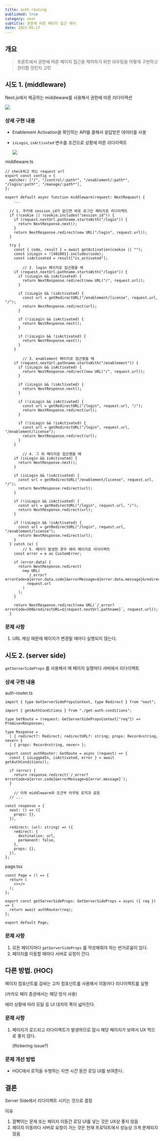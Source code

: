 ```yaml
---
title: auth routing
published: true
category: next
subtitle: 권한에 따른 페이지 접근 제어
date: 2023-05-17
---
```

## 개요

> 프론트에서 권한에 따른 페이지 접근을 제어하기 위한 라우팅을 어떻게 구현하고 관리할 것인지 고민

## 시도 1. (middleware)

Next.js에서 제공하는 middleware를 사용해서 권한에 따른 리다이렉션

<img src="/images/posts/auth-routing/routing1.png" />

### 상세 구현 내용

- Enablement Activation을 확인하는 API를 콜해서 응답받은 데이터를 사용
    
- `isLogin`, `isActivated` 변수를 조건으로 상황에 따른 리다이렉트
	
	<img src="/images/posts/auth-routing/routing2.png" />
    

middleware.ts

```tsx
// check하고 하는 request url 
export const config = {
  matcher: ["/", "/control/:path*", "/enablement/:path*", "/login/:path*", "/manage/:path*"],
};

export default async function middleware(request: NextRequest) {
	...
  
  // 1. 쿠키에 session_id가 없으면 바로 로그인 페이지로 리다이렉트
  if (!cookie || !cookie.includes("session_id")) {
    if (request.nextUrl.pathname.startsWith("/login")) {
      return NextResponse.next();
    }
    return NextResponse.redirect(new URL("/login", request.url));
  }

  try {
    const { code, result } = await getActivation(cookie || "");
    const isLogin = ![401001].includes(code);
    const isActivated = result["is_activated"];

		// 2. login 페이지로 접근했을 때
    if (request.nextUrl.pathname.startsWith("/login")) {
      if (isLogin && isActivated) {
        return NextResponse.redirect(new URL("/", request.url));
      }

      if (isLogin && !isActivated) {
        const url = getRedirectURL("/enablement/license", request.url, "/");
        return NextResponse.redirect(url);
      }

      if (!isLogin && isActivated) {
        return NextResponse.next();
      }

      if (!isLogin && !isActivated) {
        return NextResponse.next();
      }
    }
	
		// 3. enablement 페이지로 접근했을 때
    if (request.nextUrl.pathname.startsWith("/enablement")) {
      if (isLogin && isActivated) {
        return NextResponse.redirect(new URL("/", request.url));
      }

      if (isLogin && !isActivated) {
        return NextResponse.next();
      }

      if (!isLogin && isActivated) {
        const url = getRedirectURL("/login", request.url, "/");
        return NextResponse.redirect(url);
      }

      if (!isLogin && !isActivated) {
        const url = getRedirectURL("/login", request.url, "/enablement/license");
        return NextResponse.redirect(url);
      }
    }
		
		// 4. 그 외 페이지로 접근했을 때
    if (isLogin && isActivated) {
      return NextResponse.next();
    }

    if (isLogin && !isActivated) {
      const url = getRedirectURL("/enablement/license", request.url, "/");
      return NextResponse.redirect(url);
    }

    if (!isLogin && isActivated) {
      const url = getRedirectURL("/login", request.url, "/");
      return NextResponse.redirect(url);
    }

    if (!isLogin && !isActivated) {
      const url = getRedirectURL("/login", request.url, "/enablement/license");
      return NextResponse.redirect(url);
    }
  } catch (e) {
		// 5. 에러가 발생한 경우 에러 페이지로 리다이렉트
    const error = e as CustomError;

    if (error.data) {
      return NextResponse.redirect(
        new URL(
          `/_error?errorCode=${error.data.code}&errorMessage=${error.data.message}&redirectURL=${request.nextUrl.pathname}`,
          request.url
        )
      );
    }

    return NextResponse.redirect(new URL(`/_error?errorCode=500&redirectURL=${request.nextUrl.pathname}`, request.url));
  }
```

### 문제 사항

1. URL 캐싱 때문에 페이지가 변경될 때마다 실행되지 않는다.

## 시도 2. (server side)

`getServerSideProps` 를 사용해서 매 페이지 실행마다 서버에서 리다이렉트

### 상세 구현 내용

auth-router.ts

```tsx
import { type GetServerSidePropsContext, type Redirect } from "next";

import { getAuthConditions } from "./get-auth-conditions";

type GetRoute = (request: GetServerSidePropsContext["req"]) => Promise<Response>;

type Response =
  | { redirect?: Redirect; redirectURL?: string; props: Record<string, never> }
  | { props: Record<string, never> };

export const authRouter: GetRoute = async (request) => {
  const { isLoggedIn, isActivated, error } = await getAuthConditions();

  if (error) {
    return response.redirect(`/_error?errorCode=${error.code}&errorMessage=${error.message}`);
  }
	
	// 이하 middleware와 조건부 라우팅 로직과 같음
  // ...

const response = {
  next: () => ({
    props: {},
  }),

  redirect: (url: string) => ({
    redirect: {
      destination: url,
      permanent: false,
    },
    props: {},
  }),
};
```

page.tsx

```tsx
const Page = () => {
  return (
    <></>
  );
};

export const getServerSideProps: GetServerSideProps = async ({ req }) => {
  return await authRouter(req);
};

export default Page;
```

### 문제 사항

1. 모든 페이지마다 `getServerSideProps` 를 작성해줘야 하는 번거로움이 있다.
2. 페이지를 이동할 때마다 서버로 요청이 간다.

## 다른 방법. (HOC)

페이지 컴포넌트를 감싸는 고차 컴포넌트를 사용해서 이동마다 리다이렉트를 실행

(카카오 페이 증권에서는 해당 방식 사용)

에러 상황에 따라 모달 등 UI 대처의 폭이 넓어진다.

### 문제 사항

1. 페이지가 로드되고 리다이렉트가 발생하므로 잠시 해당 페이지가 보여서 UX 적으로 좋지 않다.
    
    (flickering issue?)
    

### 문제 개선 방법

- HOC에서 로직을 수행하는 지연 시간 동안 로딩 UI를 보여준다.

## 결론

Server Side에서 리다이렉트 시키는 것으로 결정

이유

1. 깜빡이는 문제 또는 페이지 이동간 로딩 UI를 넣는 것은 UX상 좋지 않음
2. 페이지 이동마다 서버로 요청이 가는 것은 현재 프로덕트에서 성능상 크게 문제되지 않음
